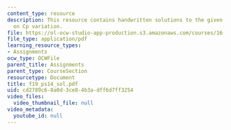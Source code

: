 ```yaml
---
content_type: resource
description: This resource contains handwritten solutions to the given problem set
  on Cp variation.
file: https://ol-ocw-studio-app-production.s3.amazonaws.com/courses/16-01-unified-engineering-i-ii-iii-iv-fall-2005-spring-2006/cd2789c68a0d3ce84b3adff6d7ff3254_f19_ps14_sol.pdf
file_type: application/pdf
learning_resource_types:
- Assignments
ocw_type: OCWFile
parent_title: Assignments
parent_type: CourseSection
resourcetype: Document
title: f19_ps14_sol.pdf
uid: cd2789c6-8a0d-3ce8-4b3a-dff6d7ff3254
video_files:
  video_thumbnail_file: null
video_metadata:
  youtube_id: null
---
```


